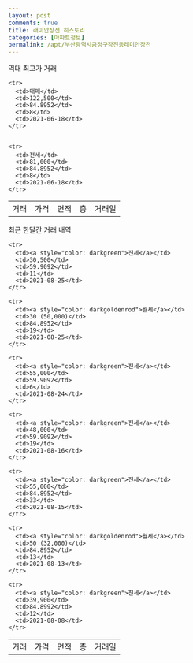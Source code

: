 ```yaml
---
layout: post
comments: true
title: 래미안장전 히스토리
categories: [아파트정보]
permalink: /apt/부산광역시금정구장전동래미안장전
---
```


역대 최고가 거래
<table class="sortable">
    <tr>
      <td>거래</td>
      <td>가격</td>
      <td>면적</td>
      <td>층</td>
      <td>거래일</td>
    </tr>
    
    <tr>
      <td>매매</td>
      <td>122,500</td>
      <td>84.8952</td>
      <td>8</td>
      <td>2021-06-18</td>
    </tr>
        
    
    <tr>
      <td>전세</td>
      <td>81,000</td>
      <td>84.8952</td>
      <td>8</td>
      <td>2021-06-18</td>
    </tr>
        
    
</table>

최근 한달간 거래 내역

<font size='small'>
<table class="sortable">
    <tr>
      <td>거래</td>
      <td>가격</td>
      <td>면적</td>
      <td>층</td>
      <td>거래일</td>
    </tr>

    <tr>
      <td><a style="color: darkgreen">전세</a></td>
      <td>30,500</td>
      <td>59.9092</td>
      <td>11</td>
      <td>2021-08-25</td>
    </tr>
      
    <tr>
      <td><a style="color: darkgoldenrod">월세</a></td>
      <td>30 (50,000)</td>
      <td>84.8952</td>
      <td>19</td>
      <td>2021-08-25</td>
    </tr>
      
    <tr>
      <td><a style="color: darkgreen">전세</a></td>
      <td>55,000</td>
      <td>59.9092</td>
      <td>6</td>
      <td>2021-08-24</td>
    </tr>
      
    <tr>
      <td><a style="color: darkgreen">전세</a></td>
      <td>48,000</td>
      <td>59.9092</td>
      <td>19</td>
      <td>2021-08-16</td>
    </tr>
      
    <tr>
      <td><a style="color: darkgreen">전세</a></td>
      <td>55,000</td>
      <td>84.8952</td>
      <td>33</td>
      <td>2021-08-15</td>
    </tr>
      
    <tr>
      <td><a style="color: darkgoldenrod">월세</a></td>
      <td>50 (32,000)</td>
      <td>84.8952</td>
      <td>13</td>
      <td>2021-08-13</td>
    </tr>
      
    <tr>
      <td><a style="color: darkgreen">전세</a></td>
      <td>39,900</td>
      <td>84.8992</td>
      <td>12</td>
      <td>2021-08-08</td>
    </tr>
      
</table>
</font>

